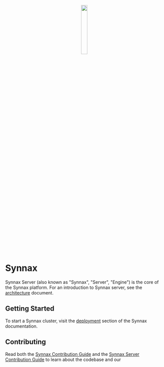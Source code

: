 <p align="center">
<a href="https://synnaxlabs.com/">
        <img src="../x/media/static/logo/icon-white-on-black.png" width="20%"/>
</a>
</p>

# Synnax

Synnax Server (also known as "Synnax", "Server", "Engine") is the core of the Synnax
platform. For an introduction to Synnax server, see the [architecture](../docs/tech/architecture.md)
document.

## Getting Started

To start a Synnax cluster, visit the [deployment](https://docs.synnaxlabs.com/deploy/get-started?)
section of the Synnax documentation.

## Contributing

Read both the [Synnax Contribution Guide](../docs/CONTRIBUTING.md) and the
[Synnax Server Contribution Guide](./CONTRIBUTING.md) to learn about the codebase and our
